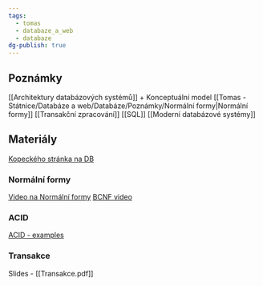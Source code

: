 ```yaml
---
tags:
  - tomas
  - databaze_a_web
  - databaze
dg-publish: true
---
```

## Poznámky
[[Architektury databázových systémů]] + Konceptuální model
[[Tomas - Státnice/Databáze a web/Databáze/Poznámky/Normální formy|Normální formy]]
[[Transakční zpracování]]
[[SQL]]
[[Moderní databázové systémy]]

## Materiály
[Kopeckého stránka na DB](https://www.ms.mff.cuni.cz/~kopecky/teaching/ndbi025/)
### Normální formy
[Video na Normální formy](https://www.youtube.com/watch?v=GFQaEYEc8_8&t=449s)
[BCNF video](https://www.youtube.com/watch?v=VWnKUKH4tLg)

### ACID
[ACID - examples](https://www.youtube.com/watch?v=GAe5oB742dw)

### Transakce
Slides - [[Transakce.pdf]]